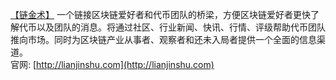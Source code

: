 [【链金术】](http://lianjinshu.com) 一个链接区块链爱好者和代币团队的桥梁，方便区块链爱好者更快了解代币以及团队的消息。将通过社区、行业新闻、快讯、行情、评级帮助代币团队推向市场。同时为区块链产业从事者、观察者和还未入局者提供一个全面的信息渠道。       
官网: [http://lianjinshu.com](http://lianjinshu.com)

